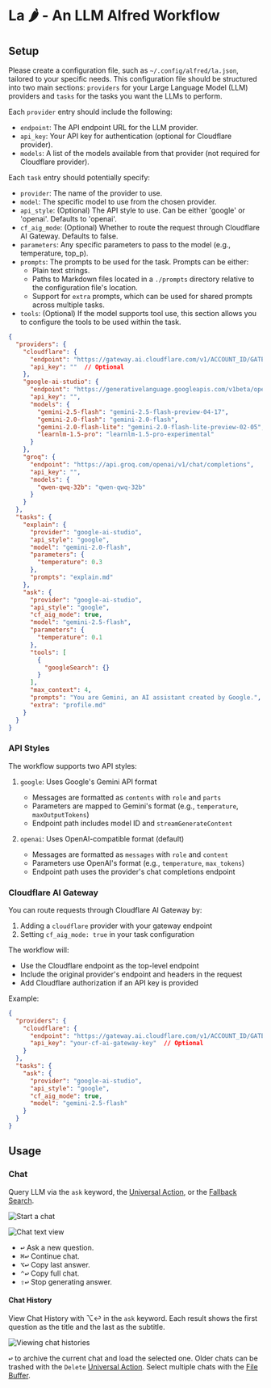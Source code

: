 # La 🌶️ - An LLM Alfred Workflow

## Setup

Please create a configuration file, such as `~/.config/alfred/la.json`, tailored to your specific needs. This configuration file should be structured into two main sections: `providers` for your Large Language Model (LLM) providers and `tasks` for the tasks you want the LLMs to perform.

Each `provider` entry should include the following:

*   `endpoint`: The API endpoint URL for the LLM provider.
*   `api_key`: Your API key for authentication (optional for Cloudflare provider).
*   `models`: A list of the models available from that provider (not required for Cloudflare provider).

Each `task` entry should potentially specify:

*   `provider`: The name of the provider to use.
*   `model`: The specific model to use from the chosen provider.
*   `api_style`: (Optional) The API style to use. Can be either 'google' or 'openai'. Defaults to 'openai'.
*   `cf_aig_mode`: (Optional) Whether to route the request through Cloudflare AI Gateway. Defaults to false.
*   `parameters`: Any specific parameters to pass to the model (e.g., temperature, top_p).
*   `prompts`: The prompts to be used for the task. Prompts can be either:
    *   Plain text strings.
    *   Paths to Markdown files located in a `./prompts` directory relative to the configuration file's location.
    *   Support for `extra` prompts, which can be used for shared prompts across multiple tasks.
*   `tools`: (Optional) If the model supports tool use, this section allows you to configure the tools to be used within the task.

```json
{
  "providers": {
    "cloudflare": {
      "endpoint": "https://gateway.ai.cloudflare.com/v1/ACCOUNT_ID/GATEWAY_ID",
      "api_key": ""  // Optional
    },
    "google-ai-studio": {
      "endpoint": "https://generativelanguage.googleapis.com/v1beta/openai/chat/completions",
      "api_key": "",
      "models": {
        "gemini-2.5-flash": "gemini-2.5-flash-preview-04-17",
        "gemini-2.0-flash": "gemini-2.0-flash",
        "gemini-2.0-flash-lite": "gemini-2.0-flash-lite-preview-02-05",
        "learnlm-1.5-pro": "learnlm-1.5-pro-experimental"
      }
    },
    "groq": {
      "endpoint": "https://api.groq.com/openai/v1/chat/completions",
      "api_key": "",
      "models": {
        "qwen-qwq-32b": "qwen-qwq-32b"
      }
    }
  },
  "tasks": {
    "explain": {
      "provider": "google-ai-studio",
      "api_style": "google",
      "model": "gemini-2.0-flash",
      "parameters": {
        "temperature": 0.3
      },
      "prompts": "explain.md"
    },
    "ask": {
      "provider": "google-ai-studio",
      "api_style": "google",
      "cf_aig_mode": true,
      "model": "gemini-2.5-flash",
      "parameters": {
        "temperature": 0.1
      },
      "tools": [
        {
          "googleSearch": {}
        }
      ],
      "max_context": 4,
      "prompts": "You are Gemini, an AI assistant created by Google.",
      "extra": "profile.md"
    }
  }
}
```

### API Styles

The workflow supports two API styles:

1. `google`: Uses Google's Gemini API format
   - Messages are formatted as `contents` with `role` and `parts`
   - Parameters are mapped to Gemini's format (e.g., `temperature`, `maxOutputTokens`)
   - Endpoint path includes model ID and `streamGenerateContent`

2. `openai`: Uses OpenAI-compatible format (default)
   - Messages are formatted as `messages` with `role` and `content`
   - Parameters use OpenAI's format (e.g., `temperature`, `max_tokens`)
   - Endpoint path uses the provider's chat completions endpoint

### Cloudflare AI Gateway

You can route requests through Cloudflare AI Gateway by:

1. Adding a `cloudflare` provider with your gateway endpoint
2. Setting `cf_aig_mode: true` in your task configuration

The workflow will:
- Use the Cloudflare endpoint as the top-level endpoint
- Include the original provider's endpoint and headers in the request
- Add Cloudflare authorization if an API key is provided

Example:
```json
{
  "providers": {
    "cloudflare": {
      "endpoint": "https://gateway.ai.cloudflare.com/v1/ACCOUNT_ID/GATEWAY_ID",
      "api_key": "your-cf-ai-gateway-key"  // Optional
    }
  },
  "tasks": {
    "ask": {
      "provider": "google-ai-studio",
      "api_style": "google",
      "cf_aig_mode": true,
      "model": "gemini-2.5-flash"
    }
  }
}
```

## Usage

### Chat

Query LLM via the `ask` keyword, the [Universal Action](https://www.alfredapp.com/help/features/universal-actions/), or the [Fallback Search](https://www.alfredapp.com/help/features/default-results/fallback-searches/).

![Start a chat](images/about/chatkeyword.png)

![Chat text view](images/about/chattextview.png)

- <kbd>↩&#xFE0E;</kbd> Ask a new question.
- <kbd>⌘</kbd><kbd>↩&#xFE0E;</kbd> Continue chat.
- <kbd>⌥</kbd><kbd>↩&#xFE0E;</kbd> Copy last answer.
- <kbd>⌃</kbd><kbd>↩&#xFE0E;</kbd> Copy full chat.
- <kbd>⇧</kbd><kbd>↩&#xFE0E;</kbd> Stop generating answer.

#### Chat History

View Chat History with ⌥↩&#xFE0E; in the `ask` keyword. Each result shows the first question as the title and the last as the subtitle.

![Viewing chat histories](images/about/chathistory.png)

<kbd>↩&#xFE0E;</kbd> to archive the current chat and load the selected one. Older chats can be trashed with the `Delete` [Universal Action](https://www.alfredapp.com/help/features/universal-actions/). Select multiple chats with the [File Buffer](https://www.alfredapp.com/help/features/file-search/#file-buffer).
